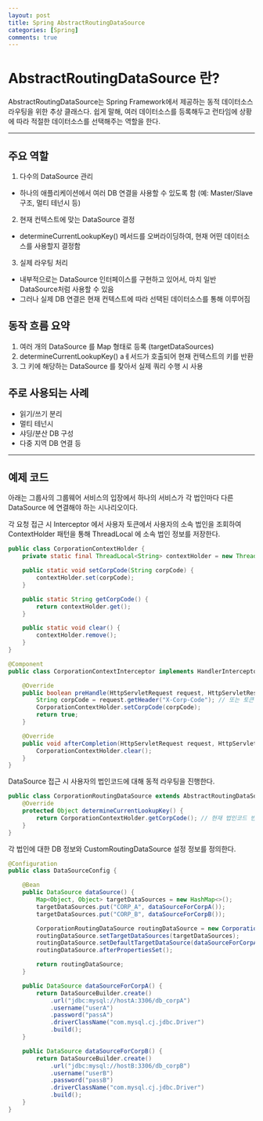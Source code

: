 ```yaml
---
layout: post
title: Spring AbstractRoutingDataSource
categories: [Spring]
comments: true
---
```


# AbstractRoutingDataSource 란?

AbstractRoutingDataSource는 Spring Framework에서 제공하는 동적 데이터소스 라우팅을 위한 추상 클래스다. 쉽게 말해, 여러 데이터소스를 등록해두고 런타임에 상황에 따라 적절한 데이터소스를 선택해주는 역할을 한다.

---------------

## 주요 역할
1. 다수의 DataSource 관리
  - 하나의 애플리케이션에서 여러 DB 연결을 사용할 수 있도록 함 (예: Master/Slave 구조, 멀티 테넌시 등)
2. 현재 컨텍스트에 맞는 DataSource 결정
  - determineCurrentLookupKey() 메서드를 오버라이딩하여, 현재 어떤 데이터소스를 사용할지 결정함
3. 실제 라우팅 처리
  - 내부적으로는 DataSource 인터페이스를 구현하고 있어서, 마치 일반 DataSource처럼 사용할 수 있음
  - 그러나 실제 DB 연결은 현재 컨텍스트에 따라 선택된 데이터소스를 통해 이루어짐


## 동작 흐름 요약
1. 여러 개의 DataSource 를 Map 형태로 등록 (targetDataSources)
2. determineCurrentLookupKey() aㅔ서드가 호출되어 현재 컨텍스트의 키를 반환
3. 그 키에 해당하는 DataSource 를 찾아서 실제 쿼리 수행 시 사용


## 주로 사용되는 사례
- 읽기/쓰기 분리
- 멀티 테넌시
- 샤딩/분산 DB 구성
- 다중 지역 DB 연결 등

---------------

## 예제 코드
아래는 그룹사의 그룹웨어 서비스의 입장에서 하나의 서비스가 각 법인마다 다른 DataSource 에 연결해야 하는 시나리오이다.

각 요청 접근 시 Interceptor 에서 사용자 토큰에서 사용자의 소속 법인을 조회하여 ContextHolder 패턴을 통해 ThreadLocal 에 소속 법인 정보를 저장한다.

``` java
public class CorporationContextHolder {
    private static final ThreadLocal<String> contextHolder = new ThreadLocal<>();

    public static void setCorpCode(String corpCode) {
        contextHolder.set(corpCode);
    }

    public static String getCorpCode() {
        return contextHolder.get();
    }

    public static void clear() {
        contextHolder.remove();
    }
}
```

``` java
@Component
public class CorporationContextInterceptor implements HandlerInterceptor {

    @Override
    public boolean preHandle(HttpServletRequest request, HttpServletResponse response, Object handler) {
        String corpCode = request.getHeader("X-Corp-Code"); // 또는 토큰 파싱 등
        CorporationContextHolder.setCorpCode(corpCode);
        return true;
    }

    @Override
    public void afterCompletion(HttpServletRequest request, HttpServletResponse response, Object handler, Exception ex) {
        CorporationContextHolder.clear();
    }
}
```

DataSource 접근 시 사용자의 법인코드에 대해 동적 라우팅을 진행한다.

``` java
public class CorporationRoutingDataSource extends AbstractRoutingDataSource {
    @Override
    protected Object determineCurrentLookupKey() {
        return CorporationContextHolder.getCorpCode(); // 현재 법인코드 반환
    }
}
```

각 법인에 대한 DB 정보와 CustomRoutingDataSource 설정 정보를 정의한다.

``` java
@Configuration
public class DataSourceConfig {

    @Bean
    public DataSource dataSource() {
        Map<Object, Object> targetDataSources = new HashMap<>();
        targetDataSources.put("CORP_A", dataSourceForCorpA());
        targetDataSources.put("CORP_B", dataSourceForCorpB());

        CorporationRoutingDataSource routingDataSource = new CorporationRoutingDataSource();
        routingDataSource.setTargetDataSources(targetDataSources);
        routingDataSource.setDefaultTargetDataSource(dataSourceForCorpA()); // default 설정
        routingDataSource.afterPropertiesSet();

        return routingDataSource;
    }

    public DataSource dataSourceForCorpA() {
        return DataSourceBuilder.create()
            .url("jdbc:mysql://hostA:3306/db_corpA")
            .username("userA")
            .password("passA")
            .driverClassName("com.mysql.cj.jdbc.Driver")
            .build();
    }

    public DataSource dataSourceForCorpB() {
        return DataSourceBuilder.create()
            .url("jdbc:mysql://hostB:3306/db_corpB")
            .username("userB")
            .password("passB")
            .driverClassName("com.mysql.cj.jdbc.Driver")
            .build();
    }
}
```

